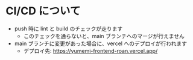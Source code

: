 # CI/CD について

- push 時に lint と build のチェックが走ります
  - このチェックを通らないと、main ブランチへのマージが行えません
- main ブランチに変更があった場合に、vercel へのデプロイが行われます
  - デプロイ先: https://yumemi-frontend-roan.vercel.app/
